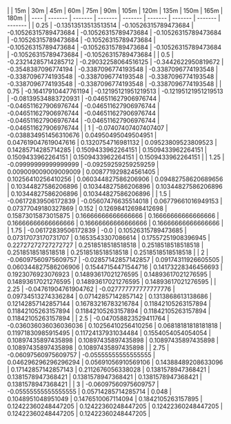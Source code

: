 | | 15m | 30m | 45m | 60m | 75m | 90m | 105m | 120m | 135m | 150m | 165m | 180m | 
| ---- | ------- | ------- | ------- | ------- | ------- | ------- | ------- | ------- |
| 0.25 | -0.13513513513513514 | -0.10526315789473684 | -0.10526315789473684 | -0.10526315789473684 | -0.10526315789473684 | -0.10526315789473684 | -0.10526315789473684 | -0.10526315789473684 | -0.10526315789473684 | -0.10526315789473684 | -0.10526315789473684 | -0.10526315789473684 | 
| 0.5 | -0.23214285714285712 | -0.29032258064516125 | -0.3442622950819672 | -0.3548387096774194 | -0.3387096774193548 | -0.3387096774193548 | -0.3387096774193548 | -0.3387096774193548 | -0.3387096774193548 | -0.3387096774193548 | -0.3387096774193548 | -0.3387096774193548 | 
| 0.75 | -0.16417910447761194 | -0.12195121951219513 | -0.12195121951219513 | -0.08139534883720931 | -0.046511627906976744 | -0.046511627906976744 | -0.046511627906976744 | -0.046511627906976744 | -0.046511627906976744 | -0.046511627906976744 | -0.046511627906976744 | -0.046511627906976744 | 
| 1 | -0.07407407407407407 | -0.038834951456310676 | 0.04950495049504951 | 0.047619047619047616 | 0.1320754716981132 | 0.09523809523809523 | 0.14285714285714285 | 0.1509433962264151 | 0.1509433962264151 | 0.1509433962264151 | 0.1509433962264151 | 0.1509433962264151 | 
| 1.25 | -0.09999999999999999 | -0.09259259259259259 | 0.009009009009009009 | 0.008771929824561405 | 0.10256410256410256 | 0.060344827586206906 | 0.09482758620689656 | 0.10344827586206896 | 0.10344827586206896 | 0.10344827586206896 | 0.10344827586206896 | 0.10344827586206896 | 
| 1.5 | -0.06172839506172839 | -0.05607476635514018 | 0.06779661016949153 | 0.07377049180327869 | 0.152 | 0.12698412698412698 | 0.15873015873015875 | 0.16666666666666666 | 0.16666666666666666 | 0.16666666666666666 | 0.16666666666666666 | 0.16666666666666666 | 
| 1.75 | -0.06172839506172839 | -0.0 | 0.10526315789473685 | 0.07317073170731707 | 0.1653543307086614 | 0.17557251908396945 | 0.22727272727272727 | 0.2518518518518518 | 0.2518518518518518 | 0.2518518518518518 | 0.2518518518518518 | 0.2518518518518518 | 
| 2 | -0.06097560975609757 | -0.02857142857142857 | 0.09174311926605505 | 0.060344827586206906 | 0.15447154471544716 | 0.14173228346456693 | 0.1923076923076923 | 0.14893617021276595 | 0.14893617021276595 | 0.14893617021276595 | 0.14893617021276595 | 0.14893617021276595 | 
| 2.25 | -0.04761904761904762 | -0.027777777777777776 | 0.09734513274336284 | 0.07142857142857142 | 0.1313868613138686 | 0.12142857142857144 | 0.16783216783216784 | 0.11842105263157894 | 0.11842105263157894 | 0.11842105263157894 | 0.11842105263157894 | 0.11842105263157894 | 
| 2.5 | -0.047058823529411764 | -0.036036036036036036 | 0.10256410256410256 | 0.06818181818181818 | 0.11971830985915495 | 0.11724137931034484 | 0.1554054054054054 | 0.10897435897435898 | 0.10897435897435898 | 0.10897435897435898 | 0.10897435897435898 | 0.10897435897435898 | 
| 2.75 | -0.06097560975609757 | -0.05555555555555555 | 0.046296296296296294 | 0.05691056910569106 | 0.14388489208633096 | 0.17142857142857143 | 0.2112676056338028 | 0.1381578947368421 | 0.1381578947368421 | 0.1381578947368421 | 0.1381578947368421 | 0.1381578947368421 | 
| 3 | -0.06097560975609757 | -0.05555555555555555 | 0.05714285714285714 | 0.048 | 0.1048951048951049 | 0.1476510067114094 | 0.1842105263157895 | 0.12422360248447205 | 0.12422360248447205 | 0.12422360248447205 | 0.12422360248447205 | 0.12422360248447205 | 
